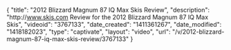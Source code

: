 {
    "title": "2012 Blizzard Magnum 87 IQ Max Skis Review",
    "description": "http:\/\/www.skis.com Review for the 2012 Blizzard Magnum 87 IQ Max Skis",
    "videoid": "3767133",
    "date_created": "1411361267",
    "date_modified": "1418182023",
    "type": "captivate",
    "layout": "video",
    "url": "\/v\/2012-blizzard-magnum-87-iq-max-skis-review\/3767133"
}